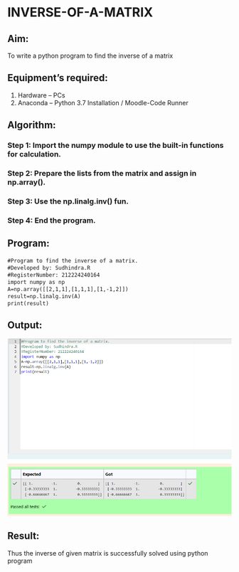 # INVERSE-OF-A-MATRIX
## Aim:
To write a python program to find the inverse of a matrix
## Equipment’s required:
1. 	Hardware – PCs
2. 	Anaconda – Python 3.7 Installation / Moodle-Code Runner
## Algorithm:
### Step 1: Import the numpy module to use the built-in functions for calculation. 
### Step 2: Prepare the lists from the matrix and assign in np.array().
### Step 3: Use the np.linalg.inv() fun.
### Step 4: End the program.

## Program:
```
#Program to find the inverse of a matrix.
#Developed by: Sudhindra.R 
#RegisterNumber: 212224240164
import numpy as np
A=np.array([[2,1,1],[1,1,1],[1,-1,2]])
result=np.linalg.inv(A)
print(result)
```
## Output:

![alt text](<Screenshot 2025-03-22 204025.png>)

## Result:
Thus the inverse of given matrix is successfully solved using python program

